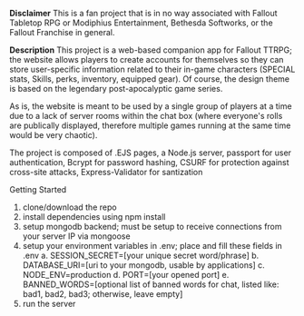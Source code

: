 **Disclaimer**
This is a fan project that is in no way associated with Fallout Tabletop RPG or Modiphius Entertainment, Bethesda Softworks, or the Fallout Franchise in general. 

**Description**
This project is a web-based companion app for Fallout TTRPG; the website allows players to create accounts for themselves so they can store user-specific information related to their in-game characters (SPECIAL stats, Skills, perks, inventory, equipped gear). Of course, the design theme is based on the legendary post-apocalyptic game series. 

As is, the website is meant to be used by a single group of players at a time due to a lack of server rooms within the chat box (where everyone's rolls are publically displayed, therefore multiple games running at the same time would be very chaotic). 

The project is composed of .EJS pages, a Node.js server, passport for user authentication, Bcrypt for password hashing, CSURF for protection against cross-site attacks, Express-Validator for santization


Getting Started

1. clone/download the repo
2. install dependencies using npm install
3. setup mongodb backend; must be setup to receive connections from your server IP via mongoose
4. setup your environment variables in .env; place and fill these fields in .env
   a. SESSION_SECRET=[your unique secret word/phrase]
   b. DATABASE_URI=[uri to your mongodb, usable by applications]
   c. NODE_ENV=production
   d. PORT=[your opened port]
   e. BANNED_WORDS=[optional list of banned words for chat, listed like: bad1, bad2, bad3; otherwise, leave empty] 
6. run the server
